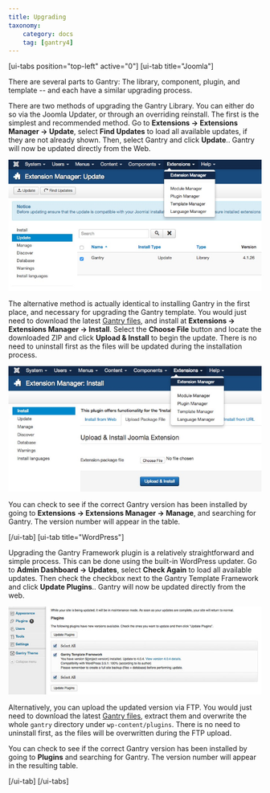 ```yaml
---
title: Upgrading
taxonomy:
    category: docs
    tag: [gantry4]
---
```


[ui-tabs position="top-left" active="0"]
[ui-tab title="Joomla"]

There are several parts to Gantry: The library, component, plugin, and template -- and each have a similar upgrading process.

There are two methods of upgrading the Gantry Library. You can either do so via the Joomla Updater, or through an overriding reinstall. The first is the simplest and recommended method. Go to **Extensions → Extensions Manager → Update**, select **Find Updates** to load all available updates, if they are not already shown. Then, select Gantry and click **Update**.. Gantry will now be updated directly from the Web.

![](upgrading-update_j.jpg?classes=shadow,border) 

The alternative method is actually identical to installing Gantry in the first place, and necessary for upgrading the Gantry template. You would just need to download the latest [Gantry files](http://code.google.com/p/gantry-framework/downloads/list?can=3&q=platform%3DJoomla25), and install at **Extensions → Extensions Manager → Install**. Select the **Choose File** button and locate the downloaded ZIP and click **Upload & Install** to begin the update. There is no need to uninstall first as the files will be updated during the installation process.

![](upgrading-reinstall_j.jpg?classes=shadow,border) 

You can check to see if the correct Gantry version has been installed by going to **Extensions → Extensions Manager → Manage**, and searching for Gantry. The version number will appear in the table.

[/ui-tab]
[ui-tab title="WordPress"]

Upgrading the Gantry Framework plugin is a relatively straightforward and simple process. This can be done using the built-in WordPress updater. Go to **Admin Dashboard → Updates**, select **Check Again** to load all available updates. Then check the checkbox next to the Gantry Template Framework and click **Update Plugins**.. Gantry will now be updated directly from the web.

![](upgrading-update_wp.jpg?classes=shadow,border) 

Alternatively, you can upload the updated version via FTP. You would just need to download the latest [Gantry files](http://code.google.com/p/gantry-framework/downloads/list?can=3&q=platform%3DWordPress), extract them and overwrite the whole `gantry` directory under `wp-content/plugins`. There is no need to uninstall first, as the files will be overwritten during the FTP upload.

You can check to see if the correct Gantry version has been installed by going to **Plugins** and searching for Gantry. The version number will appear in the resulting table.

[/ui-tab]
[/ui-tabs]
